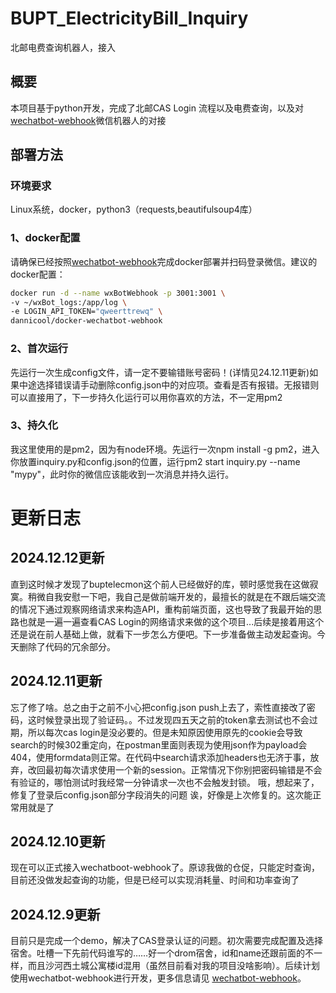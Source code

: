 # BUPT_ElectricityBill_Inquiry

北邮电费查询机器人，接入


## 概要
本项目基于python开发，完成了北邮CAS Login 流程以及电费查询，以及对 [wechatbot-webhook](https://github.com/danni-cool/wechatbot-webhook)微信机器人的对接

## 部署方法
### 环境要求
Linux系统，docker，python3（requests,beautifulsoup4库）
### 1、docker配置
请确保已经按照[wechatbot-webhook](https://github.com/danni-cool/wechatbot-webhook)完成docker部署并扫码登录微信。建议的docker配置：
```bash
docker run -d --name wxBotWebhook -p 3001:3001 \
-v ~/wxBot_logs:/app/log \
-e LOGIN_API_TOKEN="qweerttrewq" \ 
dannicool/docker-wechatbot-webhook
```
### 2、首次运行
先运行一次生成config文件，请一定不要输错账号密码！(详情见24.12.11更新)如果中途选择错误请手动删除config.json中的对应项。查看是否有报错。无报错则可以直接用了，下一步持久化运行可以用你喜欢的方法，不一定用pm2
### 3、持久化
我这里使用的是pm2，因为有node环境。先运行一次npm install -g pm2，进入你放置inquiry.py和config.json的位置，运行pm2 start inquiry.py --name "mypy"，此时你的微信应该能收到一次消息并持久运行。



# 更新日志
## 2024.12.12更新
直到这时候才发现了buptelecmon这个前人已经做好的库，顿时感觉我在这做寂寞。稍微自我安慰一下吧，我自己是做前端开发的，最擅长的就是在不跟后端交流的情况下通过观察网络请求来构造API，重构前端页面，这也导致了我最开始的思路也就是一遍一遍查看CAS Login的网络请求来做的这个项目...后续是接着用这个还是说在前人基础上做，就看下一步怎么方便吧。下一步准备做主动发起查询。今天删除了代码的冗余部分。
## 2024.12.11更新
忘了修了啥。总之由于之前不小心把config.json push上去了，索性直接改了密码，这时候登录出现了验证码。。不过发现四五天之前的token拿去测试也不会过期，所以每次cas login是没必要的。但是未知原因使用原先的cookie会导致search的时候302重定向，在postman里面则表现为使用json作为payload会404，使用formdata则正常。在代码中search请求添加headers也无济于事，放弃，改回最初每次请求使用一个新的session。正常情况下你别把密码输错是不会有验证的，哪怕测试时我经常一分钟请求一次也不会触发封锁。
哦，想起来了，修复了登录后config.json部分字段消失的问题
诶，好像是上次修复的。这次能正常用就是了
## 2024.12.10更新

现在可以正式接入wechatboot-webhook了。原谅我做的仓促，只能定时查询，目前还没做发起查询的功能，但是已经可以实现消耗量、时间和功率查询了

## 2024.12.9更新

目前只是完成一个demo，解决了CAS登录认证的问题。初次需要完成配置及选择宿舍。吐槽一下先前代码谁写的……好一个drom宿舍，id和name还跟前面的不一样，而且沙河西土城公寓楼id混用（虽然目前看对我的项目没啥影响）。后续计划使用wechatbot-webhook进行开发，更多信息请见 [wechatbot-webhook](https://github.com/danni-cool/wechatbot-webhook)。
